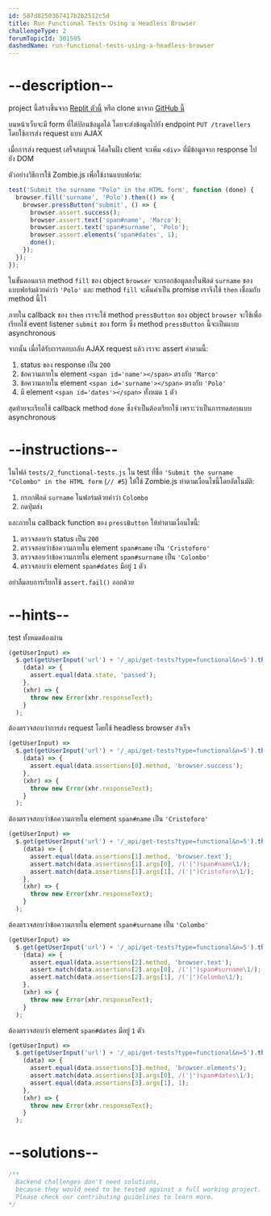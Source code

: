 ```yaml
---
id: 587d8250367417b2b2512c5d
title: Run Functional Tests Using a Headless Browser
challengeType: 2
forumTopicId: 301595
dashedName: run-functional-tests-using-a-headless-browser
---
```


# --description--

project นี้สร้างขึ้นจาก [Replit ตัวนี้](https://replit.com/github/freeCodeCamp/boilerplate-mochachai) หรือ clone มาจาก [GitHub นี้](https://github.com/freeCodeCamp/boilerplate-mochachai/)

บนหน้าเว็บจะมี form ที่ให้ป้อนข้อมูลได้ โดยจะส่งข้อมูลไปยัง endpoint `PUT /travellers` โดยใช้การส่ง request แบบ AJAX

เมื่อการส่ง request เสร็จสมบูรณ์ โค้ดในฝั่ง client จะเพิ่ม `<div>` ที่มีข้อมูลจาก response ไปยัง DOM

ตัวอย่างวิธีการใช้ Zombie.js เพื่อใช้งานแบบฟอร์ม: 

```js
test('Submit the surname "Polo" in the HTML form', function (done) {
  browser.fill('surname', 'Polo').then(() => {
    browser.pressButton('submit', () => {
      browser.assert.success();
      browser.assert.text('span#name', 'Marco');
      browser.assert.text('span#surname', 'Polo');
      browser.assert.elements('span#dates', 1);
      done();
    });
  });
});
```


ในขั้นตอนแรก method `fill` ของ object `browser` จะกรอกข้อมูลลงในฟิลด์ `surname` ของแบบฟอร์มด้วยคำว่า `'Polo'` และ method `fill` จะคืนค่าเป็น promise เราจึงใช้ `then` เชื่อมกับ method นี้ไว้

ภายใน callback ของ `then` เราจะใช้ method `pressButton` ของ object `browser` จะใช้เพื่อเรียกใช้ event listener `submit` ของ form ซึ่ง method `pressButton` นี้จะเป็นแบบ asynchronous

จากนั้น เมื่อได้รับการตอบกลับ AJAX request แล้ว เราจะ assert ค่าตามนี้:

1. status ของ response เป็น `200`
2. ข้อความภายใน element `<span id='name'></span>` ตรงกับ `'Marco'`
3. ข้อความภายใน element `<span id='surname'></span>` ตรงกับ `'Polo'`
4. มี element `<span id='dates'></span>` ทั้งหมด `1` ตัว

สุดท้ายจะเรียกใช้ callback method `done` ซึ่งจำเป็นต้องเรียกใช้ เพราะว่าเป็นการทดสอบแบบ asynchronous


# --instructions--

ในไฟล์ `tests/2_functional-tests.js` ใน test ที่ชื่อ `'Submit the surname "Colombo" in the HTML form` (`// #5`) ให้ใช้ Zombie.js ทำตามเงื่อนไขนี้โดยอัตโนมัติ:

1. กรอกฟิลด์ `surname` ในฟอร์มด้วยคำว่า `Colombo`
2. กดปุ่มส่ง

และภายใน callback function ของ `pressButton` ให้ทำตามเงื่อนไขนี้:

1. ตรวจสอบว่า status เป็น `200`
2. ตรวจสอบว่าข้อความภายใน element `span#name` เป็น `'Cristoforo'`
3. ตรวจสอบว่าข้อความภายใน element `span#surname` เป็น `'Colombo'`
4. ตรวจสอบว่า element `span#dates` มีอยู่ `1` ตัว

อย่าลืมลบการเรียกใช้ `assert.fail()` ออกด้วย

# --hints--

test ทั้งหมดต้องผ่าน

```js
(getUserInput) =>
  $.get(getUserInput('url') + '/_api/get-tests?type=functional&n=5').then(
    (data) => {
      assert.equal(data.state, 'passed');
    },
    (xhr) => {
      throw new Error(xhr.responseText);
    }
  );
```

ต้องตรวจสอบว่าการส่ง request โดยใช้ headless browser สำเร็จ

```js
(getUserInput) =>
  $.get(getUserInput('url') + '/_api/get-tests?type=functional&n=5').then(
    (data) => {
      assert.equal(data.assertions[0].method, 'browser.success');
    },
    (xhr) => {
      throw new Error(xhr.responseText);
    }
  );
```

ต้องตรวจสอบว่าข้อความภายใน element `span#name` เป็น `'Cristoforo'` 

```js
(getUserInput) =>
  $.get(getUserInput('url') + '/_api/get-tests?type=functional&n=5').then(
    (data) => {
      assert.equal(data.assertions[1].method, 'browser.text');
      assert.match(data.assertions[1].args[0], /('|")span#name\1/);
      assert.match(data.assertions[1].args[1], /('|")Cristoforo\1/);
    },
    (xhr) => {
      throw new Error(xhr.responseText);
    }
  );
```

ต้องตรวจสอบว่าข้อความภายใน element `span#surname` เป็น `'Colombo'`

```js
(getUserInput) =>
  $.get(getUserInput('url') + '/_api/get-tests?type=functional&n=5').then(
    (data) => {
      assert.equal(data.assertions[2].method, 'browser.text');
      assert.match(data.assertions[2].args[0], /('|")span#surname\1/);
      assert.match(data.assertions[2].args[1], /('|")Colombo\1/);
    },
    (xhr) => {
      throw new Error(xhr.responseText);
    }
  );
```

ต้องตรวจสอบว่า element `span#dates` มีอยู่ `1` ตัว

```js
(getUserInput) =>
  $.get(getUserInput('url') + '/_api/get-tests?type=functional&n=5').then(
    (data) => {
      assert.equal(data.assertions[3].method, 'browser.elements');
      assert.match(data.assertions[3].args[0], /('|")span#dates\1/);
      assert.equal(data.assertions[3].args[1], 1);
    },
    (xhr) => {
      throw new Error(xhr.responseText);
    }
  );
```

# --solutions--

```js
/**
  Backend challenges don't need solutions, 
  because they would need to be tested against a full working project. 
  Please check our contributing guidelines to learn more.
*/
```
